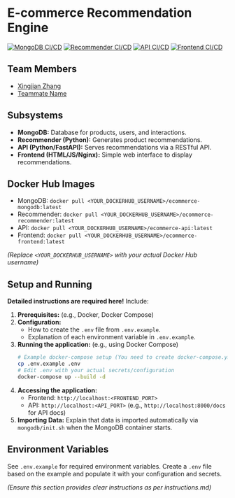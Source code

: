 # E-commerce Recommendation Engine

<!-- Add CI/CD Badges Here -->
[![MongoDB CI/CD](https://github.com/<YOUR_USERNAME>/<YOUR_REPO>/actions/workflows/mongodb.yml/badge.svg)](https://github.com/<YOUR_USERNAME>/<YOUR_REPO>/actions/workflows/mongodb.yml)
[![Recommender CI/CD](https://github.com/<YOUR_USERNAME>/<YOUR_REPO>/actions/workflows/recommender.yml/badge.svg)](https://github.com/<YOUR_USERNAME>/<YOUR_REPO>/actions/workflows/recommender.yml)
[![API CI/CD](https://github.com/<YOUR_USERNAME>/<YOUR_REPO>/actions/workflows/api.yml/badge.svg)](https://github.com/<YOUR_USERNAME>/<YOUR_REPO>/actions/workflows/api.yml)
[![Frontend CI/CD](https://github.com/<YOUR_USERNAME>/<YOUR_REPO>/actions/workflows/frontend.yml/badge.svg)](https://github.com/<YOUR_USERNAME>/<YOUR_REPO>/actions/workflows/frontend.yml)


## Team Members

*   [Xingjian Zhang](https://github.com/ScottZXJ123)
*   [Teammate Name](https://github.com/<TEAMMATE_USERNAME>)

## Subsystems

*   **MongoDB:** Database for products, users, and interactions.
*   **Recommender (Python):** Generates product recommendations.
*   **API (Python/FastAPI):** Serves recommendations via a RESTful API.
*   **Frontend (HTML/JS/Nginx):** Simple web interface to display recommendations.

## Docker Hub Images

*   MongoDB: `docker pull <YOUR_DOCKERHUB_USERNAME>/ecommerce-mongodb:latest`
*   Recommender: `docker pull <YOUR_DOCKERHUB_USERNAME>/ecommerce-recommender:latest`
*   API: `docker pull <YOUR_DOCKERHUB_USERNAME>/ecommerce-api:latest`
*   Frontend: `docker pull <YOUR_DOCKERHUB_USERNAME>/ecommerce-frontend:latest`

*(Replace `<YOUR_DOCKERHUB_USERNAME>` with your actual Docker Hub username)*

## Setup and Running

**Detailed instructions are required here!** Include:

1.  **Prerequisites:** (e.g., Docker, Docker Compose)
2.  **Configuration:**
    *   How to create the `.env` file from `.env.example`.
    *   Explanation of each environment variable in `.env.example`.
3.  **Running the application:** (e.g., using Docker Compose)
    ```bash
    # Example docker-compose setup (You need to create docker-compose.yml)
    cp .env.example .env
    # Edit .env with your actual secrets/configuration
    docker-compose up --build -d
    ```
4.  **Accessing the application:**
    *   Frontend: `http://localhost:<FRONTEND_PORT>`
    *   API: `http://localhost:<API_PORT>` (e.g., `http://localhost:8000/docs` for API docs)
5.  **Importing Data:** Explain that data is imported automatically via `mongodb/init.sh` when the MongoDB container starts.

## Environment Variables

See `.env.example` for required environment variables. Create a `.env` file based on the example and populate it with your configuration and secrets.

*(Ensure this section provides clear instructions as per instructions.md)*
